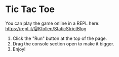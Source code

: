 # Tic Tac Toe


You can play the game online in a REPL here: https://repl.it/@Kfollen/StaticStrictBlog

1. Click the "Run" button at the top of the page.
2. Drag the console section open to make it bigger.
3. Enjoy! 